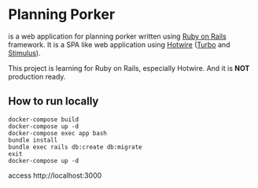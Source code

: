 # Planning Porker

is a web application for planning porker written using [Ruby on Rails](https://github.com/rails/rails) framework.
It is a SPA like web application using [Hotwire](https://hotwired.dev/)
([Turbo](https://github.com/hotwired/turbo-rails) and [Stimulus](https://github.com/hotwired/stimulus)).

This project is learning for Ruby on Rails, especially Hotwire. And it is **NOT** production ready.

## How to run locally

```shell
docker-compose build
docker-compose up -d
docker-compose exec app bash
bundle install
bundle exec rails db:create db:migrate
exit
docker-compose up -d
```

access http://localhost:3000
